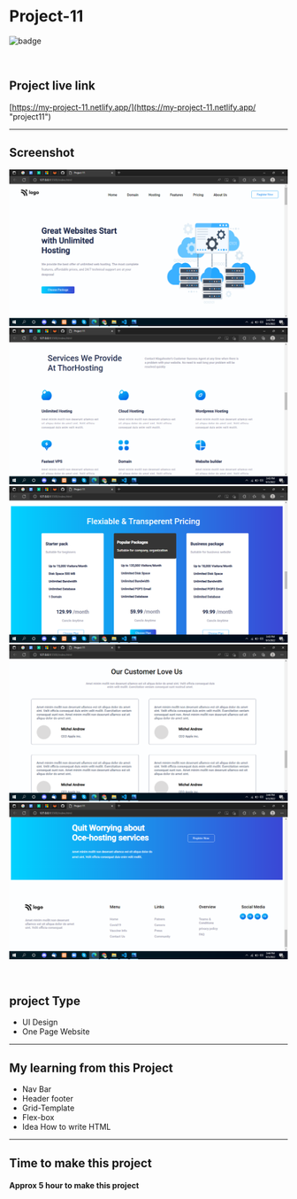 # Project-11


![badge](https://img.shields.io/badge/Technologies-HTML/CSS-green)

<br>

## Project live link
[https://my-project-11.netlify.app/](https://my-project-11.netlify.app/ "project11")

<hr>

## Screenshot
![](./Screen-shots/01.png)
![](./Screen-shots/04.png)
![](./Screen-shots/05.png)
![](./Screen-shots/06.png)
![](./Screen-shots/07.png)

<br>

## project Type
- UI Design
- One Page Website

<hr>

## My learning from this Project
- Nav Bar
- Header footer
- Grid-Template
- Flex-box
- Idea How to write HTML

<hr>

## Time to make this project
#### Approx 5 hour to make this project

